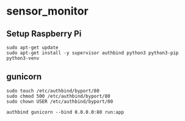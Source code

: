 # sensor_monitor

## Setup Raspberry Pi

```
sudo apt-get update
sudo apt-get install -y supervisor authbind python3 python3-pip python3-venv
```

## gunicorn

```
sudo touch /etc/authbind/byport/80
sudo chmod 500 /etc/authbind/byport/80
sudo chown USER /etc/authbind/byport/80
```

```
authbind gunicorn --bind 0.0.0.0:80 run:app
```

